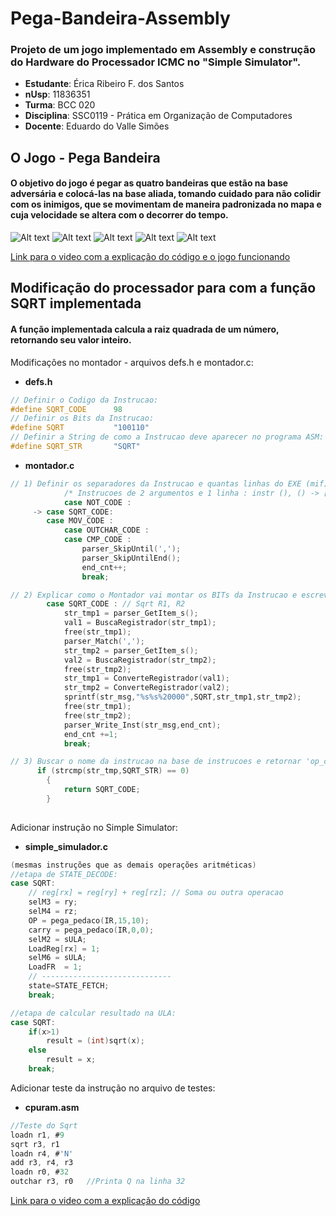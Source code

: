 # Pega-Bandeira-Assembly
### Projeto de um jogo implementado em Assembly e construção do Hardware do Processador ICMC no "Simple Simulator".

* __Estudante__: Érica Ribeiro F. dos Santos 
* __nUsp__: 11836351
* __Turma__: BCC 020
* __Disciplina__:  SSC0119 - Prática em Organização de Computadores
* __Docente__: Eduardo do Valle Simões

## O Jogo - Pega Bandeira
#### O objetivo do jogo é pegar as quatro bandeiras que estão na base adversária e colocá-las na base aliada, tomando cuidado para não colidir com os inimigos, que se movimentam de maneira padronizada no mapa e cuja velocidade se altera com o decorrer do tempo. 
![Alt text](https://github.com/ericarfs/Pega-Bandeira-Assembly/blob/main/imagem_jogo1.PNG?raw=true  "Tela inicial do jogo")
![Alt text](https://github.com/ericarfs/Pega-Bandeira-Assembly/blob/main/imagem_jogo2.PNG?raw=true  "Mapa do jogo")
![Alt text](https://github.com/ericarfs/Pega-Bandeira-Assembly/blob/main/imagem_jogo3.PNG?raw=true  "Tela de derrota")
![Alt text](https://github.com/ericarfs/Pega-Bandeira-Assembly/blob/main/imagem_jogo5.PNG?raw=true  "Bandeiras na base")
![Alt text](https://github.com/ericarfs/Pega-Bandeira-Assembly/blob/main/imagem_jogo4.PNG?raw=true  "Tela de vitória")

[Link para o video com a explicação do código e o jogo funcionando](https://youtu.be/)


## Modificação do processador para com a função SQRT implementada


#### A função implementada calcula a raiz quadrada de um número, retornando seu valor inteiro.

Modificações no montador - arquivos defs.h e montador.c:

* __defs.h__

```c
// Definir o Codigo da Instrucao: 
#define SQRT_CODE      98
// Definir os Bits da Instrucao: 
#define SQRT           "100110"
// Definir a String de como a Instrucao deve aparecer no programa ASM:
#define SQRT_STR       "SQRT"
```

* __montador.c__
```c
// 1) Definir os separadores da Instrucao e quantas linhas do EXE (mif) ela necessita:
            /* Instrucoes de 2 argumentos e 1 linha : instr (), () -> [...] */
            case NOT_CODE :	
	 -> case SQRT_CODE:
	    case MOV_CODE :
            case OUTCHAR_CODE :
            case CMP_CODE :
                parser_SkipUntil(','); 
                parser_SkipUntilEnd(); 
                end_cnt++; 
                break;

// 2) Explicar como o Montador vai montar os BITs da Instrucao e escrever no arquivo:
        case SQRT_CODE : // Sqrt R1, R2
            str_tmp1 = parser_GetItem_s();
            val1 = BuscaRegistrador(str_tmp1);
            free(str_tmp1);
            parser_Match(',');
            str_tmp2 = parser_GetItem_s();
            val2 = BuscaRegistrador(str_tmp2);
            free(str_tmp2);
            str_tmp1 = ConverteRegistrador(val1);
            str_tmp2 = ConverteRegistrador(val2);
            sprintf(str_msg,"%s%s%20000",SQRT,str_tmp1,str_tmp2);
            free(str_tmp1);
            free(str_tmp2);
            parser_Write_Inst(str_msg,end_cnt);
            end_cnt +=1;
            break;

// 3) Buscar o nome da instrucao na base de instrucoes e retornar 'op_code interno' da instrucao:
      if (strcmp(str_tmp,SQRT_STR) == 0)
        {
            return SQRT_CODE;
        }
    
```

Adicionar instrução no Simple Simulator:

* __simple_simulador.c__

```c
(mesmas instruções que as demais operações aritméticas)
//etapa de STATE_DECODE:
case SQRT:
    // reg[rx] = reg[ry] + reg[rz]; // Soma ou outra operacao
    selM3 = ry;
    selM4 = rz;
    OP = pega_pedaco(IR,15,10);
    carry = pega_pedaco(IR,0,0);
    selM2 = sULA;
    LoadReg[rx] = 1;
    selM6 = sULA;
    LoadFR  = 1;
    // -----------------------------
    state=STATE_FETCH;
    break;

//etapa de calcular resultado na ULA:
case SQRT:
    if(x>1)
        result = (int)sqrt(x);
    else
        result = x;
    break;	
```

Adicionar teste da instrução no arquivo de testes:

* __cpuram.asm__

```c
//Teste do Sqrt
loadn r1, #9
sqrt r3, r1
loadn r4, #'N'
add r3, r4, r3
loadn r0, #32
outchar r3, r0	 //Printa Q na linha 32
```

[Link para o video com a explicação do código](https://youtu.be/)
